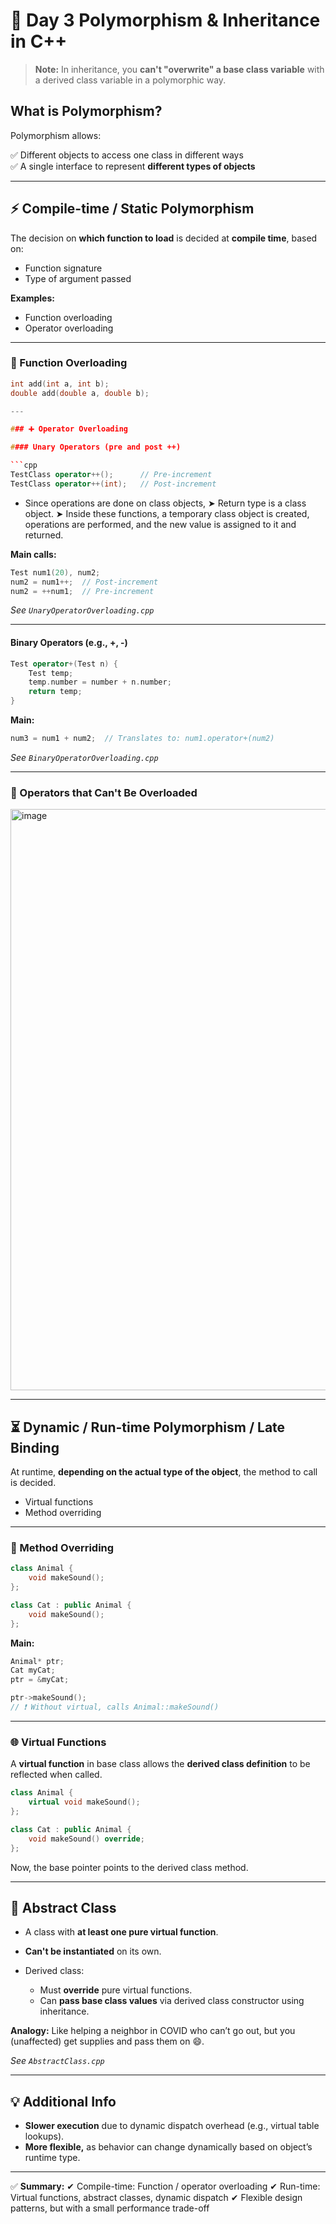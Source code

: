 
# 🧩 Day 3 Polymorphism & Inheritance in C++

> **Note:** In inheritance, you **can't "overwrite" a base class variable** with a derived class variable in a polymorphic way.

## What is Polymorphism?

Polymorphism allows:

✅ Different objects to access one class in different ways  
✅ A single interface to represent **different types of objects**

---

## ⚡ Compile-time / Static Polymorphism

The decision on **which function to load** is decided at **compile time**, based on:

- Function signature
- Type of argument passed

**Examples:**  
- Function overloading  
- Operator overloading

---

### 🔧 Function Overloading

```cpp
int add(int a, int b);
double add(double a, double b);

---

### ➕ Operator Overloading

#### Unary Operators (pre and post ++)

```cpp
TestClass operator++();      // Pre-increment
TestClass operator++(int);   // Post-increment
```

* Since operations are done on class objects,
  ➤ Return type is a class object.
  ➤ Inside these functions, a temporary class object is created, operations are performed, and the new value is assigned to it and returned.

**Main calls:**

```cpp
Test num1(20), num2;
num2 = num1++;  // Post-increment
num2 = ++num1;  // Pre-increment
```

*See `UnaryOperatorOverloading.cpp`*

---

#### Binary Operators (e.g., +, -)

```cpp
Test operator+(Test n) {
    Test temp;
    temp.number = number + n.number;
    return temp;
}
```

**Main:**

```cpp
num3 = num1 + num2;  // Translates to: num1.operator+(num2)
```

*See `BinaryOperatorOverloading.cpp`*

---

### 🚫 Operators that Can't Be Overloaded

<img width="1545" height="930" alt="image" src="https://github.com/user-attachments/assets/a53b97e3-c643-4b74-bcf1-339f0d0d2af7" />

---

## ⏳ Dynamic / Run-time Polymorphism / Late Binding

At runtime, **depending on the actual type of the object**, the method to call is decided.

* Virtual functions
* Method overriding

---

### 🐾 Method Overriding

```cpp
class Animal {
    void makeSound();
};

class Cat : public Animal {
    void makeSound();
};
```

**Main:**

```cpp
Animal* ptr;
Cat myCat;
ptr = &myCat;

ptr->makeSound();  
// ❗ Without virtual, calls Animal::makeSound()
```

---

### 🌐 Virtual Functions

A **virtual function** in base class allows the **derived class definition** to be reflected when called.

```cpp
class Animal {
    virtual void makeSound();
};

class Cat : public Animal {
    void makeSound() override;
};
```

Now, the base pointer points to the derived class method.

---

## 📜 Abstract Class

* A class with **at least one pure virtual function**.
* **Can't be instantiated** on its own.
* Derived class:

  * Must **override** pure virtual functions.
  * Can **pass base class values** via derived class constructor using inheritance.

**Analogy:**
Like helping a neighbor in COVID who can’t go out, but you (unaffected) get supplies and pass them on 😄.

*See `AbstractClass.cpp`*

---

## 💡 Additional Info

* **Slower execution** due to dynamic dispatch overhead (e.g., virtual table lookups).
* **More flexible,** as behavior can change dynamically based on object’s runtime type.

---

✅ **Summary:**
✔ Compile-time: Function / operator overloading
✔ Run-time: Virtual functions, abstract classes, dynamic dispatch
✔ Flexible design patterns, but with a small performance trade-off

```


